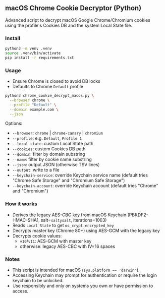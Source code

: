 ## macOS Chrome Cookie Decryptor (Python)

Advanced script to decrypt macOS Google Chrome/Chromium cookies using the profile's Cookies DB and the system Local State file.

### Install

```bash
python3 -m venv .venv
source .venv/bin/activate
pip install -r requirements.txt
```

### Usage

- Ensure Chrome is closed to avoid DB locks
- Defaults to Chrome `Default` profile

```bash
python3 chrome_cookie_decrypt_macos.py \
  --browser chrome \
  --profile "Default" \
  --domain example.com \
  --json
```

Options:
- `--browser`: `chrome` | `chrome-canary` | `chromium`
- `--profile`: e.g. `Default`, `Profile 1`
- `--local-state`: custom Local State path
- `--cookies`: custom Cookies DB path
- `--domain`: filter by domain substring
- `--name`: filter by cookie name substring
- `--json`: output JSON (otherwise TSV lines)
- `--output`: write to a file
- `--keychain-service`: override Keychain service name (default tries "Chrome Safe Storage" and "Chromium Safe Storage")
- `--keychain-account`: override Keychain account (default tries "Chrome" and "Chromium")

### How it works
- Derives the legacy AES-CBC key from macOS Keychain (PBKDF2-HMAC-SHA1, salt=`saltysalt`, iterations=1003)
- Reads `Local State` to get `os_crypt.encrypted_key`
- Decrypts master key (Chrome 80+) using AES-GCM with the legacy key
- Decrypts cookie values:
  - `v10`/`v11`: AES-GCM with master key
  - otherwise: legacy AES-CBC with IV=16 spaces

### Notes
- This script is intended for macOS (`sys.platform == 'darwin'`).
- Accessing Keychain may prompt for authentication or require the login keychain to be unlocked.
- Use responsibly and only on systems you own or have permission to access.